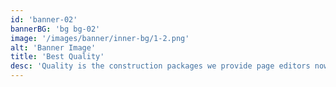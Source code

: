 ```yaml
---
id: 'banner-02'
bannerBG: 'bg bg-02'
image: '/images/banner/inner-bg/1-2.png'
alt: 'Banner Image'
title: 'Best Quality'
desc: 'Quality is the construction packages we provide page editors now use Lorem as their default model text'
---
```


